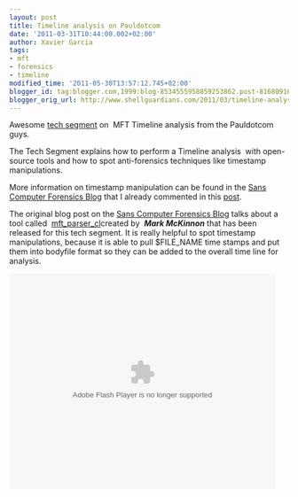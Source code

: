 ```yaml
---
layout: post
title: Timeline analysis on Pauldotcom
date: '2011-03-31T10:44:00.002+02:00'
author: Xavier Garcia
tags:
- mft
- forensics
- timeline
modified_time: '2011-05-30T13:57:12.745+02:00'
blogger_id: tag:blogger.com,1999:blog-8534555958859253862.post-8168091659300893719
blogger_orig_url: http://www.shellguardians.com/2011/03/timeline-analysis-on-pauldotcom.html
---
```

Awesome [tech segment](http://pauldotcom.com/wiki/index.php/Episode236) on  MFT Timeline analysis from the Pauldotcom guys.  
  
The Tech Segment explains how to perform a Timeline analysis  with open-source tools and how to spot anti-forensics techniques like timestamp manipulations.  
  
More information on timestamp manipulation can be found in the [Sans Computer Forensics Blog](http://computer-forensics.sans.org/blog/2010/11/02/digital-forensics-time-stamp-manipulation/) that I already commented in this [post](http://www.shellguardians.com/2010/11/detecting-time-stamp-manipulation-in.html).  
  
The original blog post on the [Sans Computer Forensics Blog](http://computer-forensics.sans.org/blog/2010/11/02/digital-forensics-time-stamp-manipulation/) talks about a tool called  [mft_parser_cl](http://redwolfcomputerforensics.com/downloads/MFT_Parser_05b_Setup.exe)created by  **_Mark McKinnon_** that has been released for this tech segment. It is really helpful to spot timestamp manipulations, because it is able to pull $FILE_NAME time stamps and put them into bodyfile format so they can be added to the overall time line for analysis.

<embed allowfullscreen="true" allowscriptaccess="always" height="390" src="http://blip.tv/play/hr4jgq62NQI" type="application/x-shockwave-flash" width="480"/>
